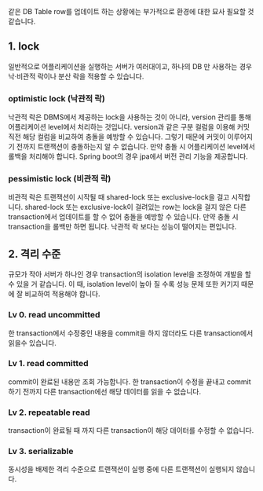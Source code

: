 같은 DB Table row를 업데이트 하는 상황에는 부가적으로 환경에 대한 묘사 필요할 것 같습니다.

## 1. lock
일반적으로 어플리케이션을 실행하는 서버가 여러대이고, 하나의 DB 만 사용하는 경우 낙·비관적 락이나 분산 락을 적용할 수 있습니다.

### optimistic lock (낙관적 락)

낙관적 락은 DBMS에서 제공하는 lock을 사용하는 것이 아니라, version 관리를 통해 어플리케이션 level에서 처리하는 것입니다.
version과 같은 구분 컬럼을 이용해 커밋 직전 해당 컬럼을 비교하여 충돌을 예방할 수 있습니다. 
그렇기 때문에 커밋이 이루어지기 전까지 트랜잭션이 충돌하는지 알 수 없습니다.
만약 충돌 시 어플리케이션 level에서 롤백을 처리해야 합니다.
Spring boot의 경우 jpa에서 버전 관리 기능을 제공합니다.

### pessimistic lock (비관적 락)

비관적 락은 트랜잭션이 시작될 때 shared-lock 또는 exclusive-lock을 걸고 시작합니다.
shared-lock 또는 exclusive-lock이 걸려있는 row는 lock을 걸지 않은 다른 transaction에서 업데이트를 할 수 없어
충돌을 예방할 수 있습니다.
만약 충돌 시 transaction을 롤백만 하면 됩니다.
낙관적 락 보다는 성능이 떨어지는 편입니다.

## 2. 격리 수준
규모가 작아 서버가 하나인 경우 transaction의 isolation level을 조정하여 개발을 할 수 있을 거 같습니다. 
이 때, isolation level이 높아 질 수록 성능 문제 또한 커기지 때문에 잘 비교하여 적용해야 합니다.

### Lv 0. read uncommitted
한 transaction에서 수정중인 내용을 commit을 하지 않더라도 다른 transaction에서 읽을수 있습니다.

### Lv 1. read committed
commit이 완료된 내용만 조회 가능합니다.
한 transaction이 수정을 끝내고 commit 하기 전까지 다른 transaction에선 해당 데이터를 읽을 수 없습니다.

### Lv 2. repeatable read
transaction이 완료될 때 까지 다른 transaction이 해당 데이터를 수정할 수 없습니다.

### Lv 3. serializable
동시성을 배제한 격리 수준으로 트랜잭션이 실행 중에 다른 트랜잭션이 실행되지 않습니다.
